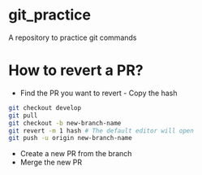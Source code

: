 # git_practice
A repository to practice git commands

# How to revert a PR?

* Find the PR you want to revert - Copy the hash

```bash
git checkout develop 
git pull
git checkout -b new-branch-name
git revert -m 1 hash # The default editor will open
git push -u origin new-branch-name
```

* Create a new PR from the branch 
* Merge the new PR
